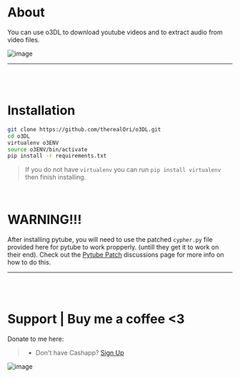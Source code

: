 # About
You can use o3DL to download youtube videos and to extract audio from video files.

![image](https://user-images.githubusercontent.com/45724082/164530024-8dcfe32b-c47b-4441-a3ca-2897b040edbe.png)
__ __

<br />
<br />

# Installation
```zsh
git clone https://github.com/therealOri/o3DL.git
cd o3DL
virtualenv o3ENV
source o3ENV/bin/activate
pip install -r requirements.txt
```
> If you do not have `virtualenv` you can run `pip install virtualenv` then finish installing.

<br />

# WARNING!!! 
After installing pytube, you will need to use the patched `cypher.py` file provided here for pytube to work propperly. (untill they get it to work on their end). Check out the [Pytube Patch](https://github.com/therealOri/o3DL/discussions/2) discussions page for more info on how to do this.
__ __

<br />
<br />

# Support  |  Buy me a coffee <3
Donate to me here:
> - Don't have Cashapp? [Sign Up](https://cash.app/app/TKWGCRT)

![image](https://user-images.githubusercontent.com/45724082/158000721-33c00c3e-68bb-4ee3-a2ae-aefa549cfb33.png)
